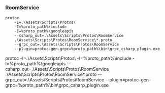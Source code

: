 

### RoomService
```
protoc 
    -I=.\Assets\Scripts\Protos\ 
    -I=%proto_path%\include 
    -I=%proto_path%\googleapis 
    --csharp_out=.\Assets\Scripts\Protos\RoomService 
    .\Assets\Scripts\Protos\RoomService\*.proto 
    --grpc_out=.\Assets\Scripts\Protos\RoomService 
    --plugin=protoc-gen-grpc=%proto_path%\bin\grpc_csharp_plugin.exe 
```



protoc -I=.\Assets\Scripts\Protos\ -I=%proto_path%\include -I=%proto_path%\googleapis --csharp_out=.\Assets\Scripts\Protos\RoomService .\Assets\Scripts\Protos\RoomService\*.proto --grpc_out=.\Assets\Scripts\Protos\RoomService --plugin=protoc-gen-grpc=%proto_path%\bin\grpc_csharp_plugin.exe 
